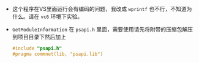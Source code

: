 + 这个程序在VS里面运行会有编码的问题，我改成 `wprintf` 也不行，不知道为什么。请在 `vc6` 环境下实验。

+ `GetModuleInformation` 在 `psapi.h` 里面，需要使用请先将附带的压缩包解压到项目目录下然后加上

  ```cpp
  #include "psapi.h"
  #pragma commnet(lib, "psapi.lib")
  ```